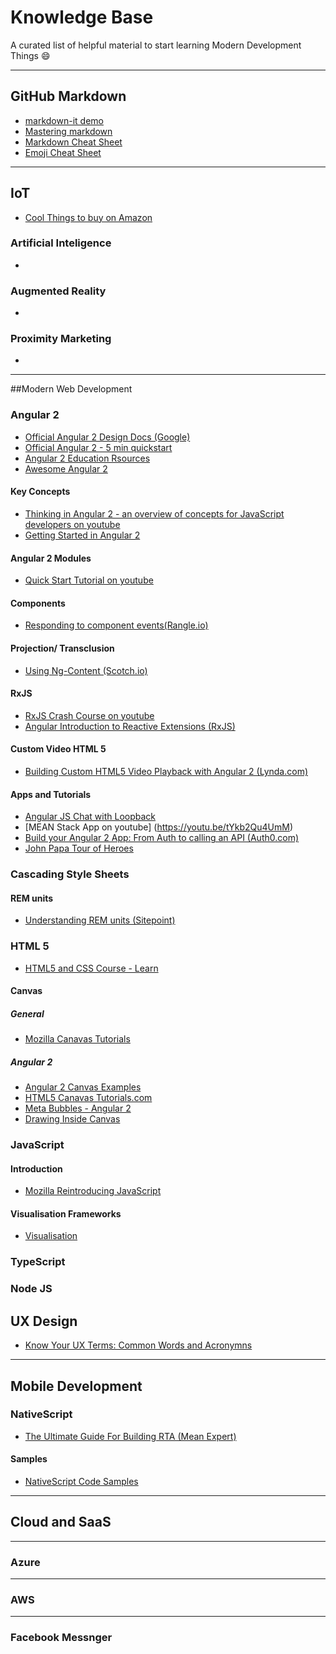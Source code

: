 # Knowledge Base

A curated list of helpful material to start learning Modern Development Things :smile:

___

## GitHub Markdown
* [markdown-it demo](https://markdown-it.github.io/)
* [Mastering markdown](https://guides.github.com/features/mastering-markdown/)
* [Markdown Cheat Sheet](https://github.com/adam-p/markdown-here/wiki/Markdown-Cheatsheet)
* [Emoji Cheat Sheet](http://www.webpagefx.com/tools/emoji-cheat-sheet/)

___

## IoT

* [Cool Things to buy on Amazon](https://www.youtube.com/watch?v=PdLBRPkZObA&sns=em)

### Artificial Inteligence

*
### Augmented Reality

*
### Proximity Marketing

*
___
##Modern Web Development

### Angular 2 
* [Official Angular 2 Design Docs (Google)](https://drive.google.com/drive/folders/0B7Ovm8bUYiUDR29iSkEyMk5pVUk)
* [Official Angular 2 - 5 min quickstart](https://angular.io/docs/js/latest/quickstart.html)
* [Angular 2 Education Rsources](https://github.com/timjacobi/angular2-education)
* [Awesome Angular 2](https://github.com/AngularClass/awesome-angular2)

#### Key Concepts
* [Thinking in Angular 2 -  an overview of concepts for JavaScript developers on youtube](https://youtu.be/XlqoPpLMdwY)
* [Getting Started in Angular 2](https://html5hive.org/getting-started-with-angular-2/)


#### Angular 2 Modules
* [Quick Start Tutorial on youtube](https://youtu.be/L0XXoPqSphs)


#### Components
* [Responding to component events(Rangle.io)](https://angular-2-training-book.rangle.io/handout/components/app_structure/responding_to_component_events.html)


#### Projection/ Transclusion
* [Using Ng-Content (Scotch.io) ](https://scotch.io/tutorials/angular-2-transclusion-using-ng-content)


#### RxJS
* [RxJS Crash Course on youtube](https://youtu.be/ei7FsoXKPl0)
* [Angular Introduction to Reactive Extensions (RxJS)](https://medium.com/google-developer-experts/angular-introduction-to-reactive-extensions-rxjs-a86a7430a61f#.1o4tur21g)

#### Custom Video HTML 5
* [Building Custom HTML5 Video Playback with Angular 2 (Lynda.com)](https://www.lynda.com/AngularJS-tutorials/Building-Custom-HTML5-Video-Playback-AngularJS-2/488838-2.html)

#### Apps and Tutorials
* [Angular JS Chat with Loopback](https://www.codetutorial.io/angularjs-chat-whit-socket-io-and-loopback/)
* [MEAN Stack App on youtube] (https://youtu.be/tYkb2Qu4UmM)
* [Build your Angular 2 App: From Auth to calling an API (Auth0.com)](https://auth0.com/blog/creating-your-first-real-world-angular-2-app-from-authentication-to-calling-an-api-and-everything-in-between/)
* [John Papa Tour of Heroes](https://github.com/johnpapa/angular2-tour-of-heroes/tree/master/app)

### Cascading Style Sheets

#### REM units
* [Understanding REM units (Sitepoint)](https://www.sitepoint.com/understanding-and-using-rem-units-in-css/)


### HTML 5

* [HTML5 and CSS Course - Learn](https://academy.zenva.com/product/programming-for-entrepreneurs-html-css/?zva_src=html5hive)

#### Canvas

##### General

* [Mozilla Canavas Tutorials](https://developer.mozilla.org/en-US/docs/Web/API/Canvas_API/Tutorial)

##### Angular 2

* [Angular 2 Canvas Examples](https://github.com/sflahave/angular2-canvas-examples)
* [HTML5 Canavas Tutorials.com](http://www.html5canvastutorials.com/)
* [Meta Bubbles - Angular 2](https://teropa.info/blog/2016/02/28/metabubbles-generative-art-with-angular-2.html)
* [Drawing Inside Canvas](http://stackoverflow.com/questions/36163905/angular2-component-based-on-canvas-how-to-draw-inside)

### JavaScript

#### Introduction

* [Mozilla Reintroducing JavaScript](https://developer.mozilla.org/en-US/docs/Web/JavaScript/A_re-introduction_to_JavaScript)

#### Visualisation Frameworks
* [Visualisation](https://gist.github.com/jexchan/1519274)


### TypeScript


### Node JS

## UX Design

* [Know Your UX Terms: Common Words and Acronymns](http://www.uxbeginner.com/know-your-ux-terms-common-words-and-acronyms-in-user-experience-design/)

___

## Mobile Development

### NativeScript

* [The Ultimate Guide For Building RTA (Mean Expert)](http://mean.expert/2016/06/09/angular-2-ultimate-real-time/)

#### Samples
* [NativeScript Code Samples](https://github.com/NativeScript/nativescript-sdk-examples-ng)

---

## Cloud and SaaS
***
### Azure
***
### AWS
***
### Facebook Messnger

